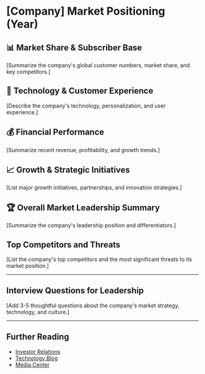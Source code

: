 # [Company] Market Positioning (Year)

## 📊 Market Share & Subscriber Base

[Summarize the company's global customer numbers, market share, and key competitors.]

## 📶 Technology & Customer Experience

[Describe the company's technology, personalization, and user experience.]

## 💰 Financial Performance

[Summarize recent revenue, profitability, and growth trends.]

## 📈 Growth & Strategic Initiatives

[List major growth initiatives, partnerships, and innovation strategies.]

## 🏆 Overall Market Leadership Summary

[Summarize the company's leadership position and differentiators.]

## Top Competitors and Threats

[List the company's top competitors and the most significant threats to its market position.]

---

## Interview Questions for Leadership

[Add 3-5 thoughtful questions about the company's market strategy, technology, and culture.]

---

## Further Reading
- [Investor Relations]()
- [Technology Blog]()
- [Media Center]()
